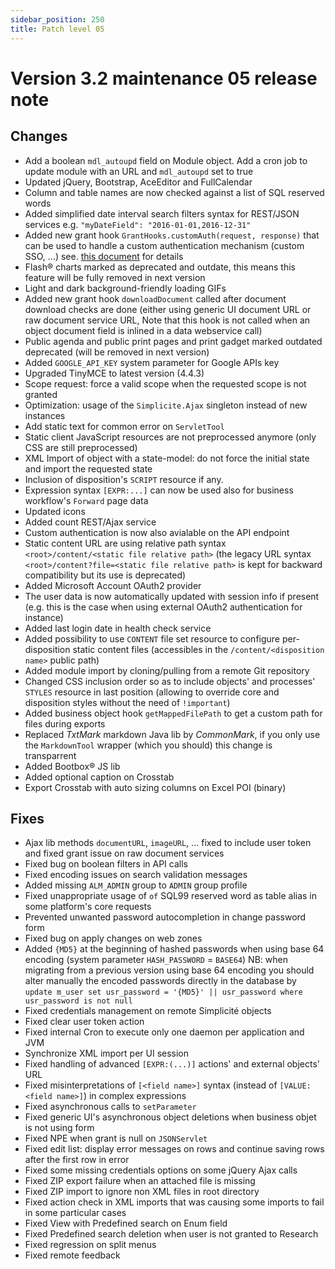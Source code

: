 ```yaml
---
sidebar_position: 250
title: Patch level 05
---
```


Version 3.2 maintenance 05 release note
=======================================

Changes
-------

- Add a boolean `mdl_autoupd` field on Module object. Add a cron job to update module with an URL and `mdl_autoupd` set to true
- Updated jQuery, Bootstrap, AceEditor and FullCalendar
- Column and table names are now checked against a list of SQL reserved words
- Added simplified date interval search filters syntax for REST/JSON services e.g. `"myDateField": "2016-01-01,2016-12-31"`
- Added new grant hook `GrantHooks.customAuth(request, response)` that can be used to handle a custom authentication mechanism (custom SSO, ...)
  see. [this document](/lesson/docs/authentication/tomcat-customauth) for details
- Flash&reg; charts marked as deprecated and outdate, this means this feature will be fully removed in next version
- Light and dark background-friendly loading GIFs
- Added new grant hook `downloadDocument` called after document download checks are done (either using generic UI document URL or raw document service URL,
  Note that this hook is not called when an object document field is inlined in a data webservice call)
- Public agenda and public print pages and print gadget marked outdated deprecated (will be removed in next version)
- Added `GOOGLE_API_KEY` system parameter for Google APIs key
- Upgraded TinyMCE to latest version (4.4.3)
- Scope request: force a valid scope when the requested scope is not granted
- Optimization: usage of the `Simplicite.Ajax` singleton instead of new instances
- Add static text for common error on `ServletTool`
- Static client JavaScript resources are not preprocessed anymore (only CSS are still preprocessed)
- XML Import of object with a state-model: do not force the initial state and import the requested state
- Inclusion of disposition's `SCRIPT` resource if any.
- Expression syntax `[EXPR:...]` can now be used also for business workflow's `Forward` page data
- Updated icons
- Added count REST/Ajax service
- Custom authentication is now also avialable on the API endpoint
- Static content URL are using relative path syntax `<root>/content/<static file relative path>`
  (the legacy URL syntax `<root>/content?file=<static file relative path>` is kept for backward compatibility but its use is deprecated)
- Added Microsoft Account OAuth2 provider
- The user data is now automatically updated with session info if present (e.g. this is the case when using external OAuth2 authentication for instance)
- Added last login date in health check service
- Added possibility to use `CONTENT` file set resource to configure per-disposition static content files (accessibles in the `/content/<disposition name>` public path)
- Added module import by cloning/pulling from a remote Git repository
- Changed CSS inclusion order so as to include objects' and processes' `STYLES` resource in last position (allowing to override core and disposition styles without the need of `!important`)
- Added business object hook `getMappedFilePath` to get a custom path for files during exports
- Replaced _TxtMark_ markdown Java lib by _CommonMark_, if you only use the `MarkdownTool` wrapper (which you should) this change is transparrent
- Added Bootbox&reg; JS lib
- Added optional caption on Crosstab
- Export Crosstab with auto sizing columns on Excel POI (binary)

Fixes
-----

- Ajax lib methods `documentURL`, `imageURL`, ... fixed to include user token and fixed grant issue on raw document services
- Fixed bug on boolean filters in API calls
- Fixed encoding issues on search validation messages
- Added missing `ALM_ADMIN` group to `ADMIN` group profile
- Fixed unappropriate usage of `of` SQL99 reserved word as table alias in some platform's core requests
- Prevented unwanted password autocompletion in change password form
- Fixed bug on apply changes on web zones
- Added `{MD5}` at the beginning of hashed passwords when using base 64 encoding (system parameter `HASH_PASSWORD` = `BASE64`)
  NB: when migrating from a previous version using base 64 encoding you should alter manually the encoded passwords directly
  in the database by `update m_user set usr_password = '{MD5}' || usr_password where usr_password is not null`
- Fixed credentials management on remote Simplicité objects
- Fixed clear user token action
- Fixed internal Cron to execute only one daemon per application and JVM
- Synchronize XML import per UI session
- Fixed handling of advanced `[EXPR:(...)]` actions' and external objects' URL
- Fixed misinterpretations of `[<field name>]` syntax (instead of `[VALUE:<field name>]`) in complex expressions
- Fixed asynchronous calls to `setParameter`
- Fixed generic UI's asynchronous object deletions when business objet is not using form
- Fixed NPE when grant is null on `JSONServlet`
- Fixed edit list: display error messages on rows and continue saving rows after the first row in error
- Fixed some missing credentials options on some jQuery Ajax calls
- Fixed ZIP export failure when an attached file is missing
- Fixed ZIP import to ignore non XML files in root directory
- Fixed action check in XML imports that was causing some imports to fail in some particular cases
- Fixed View with Predefined search on Enum field
- Fixed Predefined search deletion when user is not granted to Research
- Fixed regression on split menus
- Fixed remote feedback

